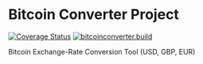 # Bitcoin Converter Project
[![Coverage Status](https://coveralls.io/repos/github/emmy-bradfield/TrainingRepo/badge.svg?branch=master)](https://coveralls.io/github/emmy-bradfield/TrainingRepo?branch=master)
[![bitcoinconverter.build](https://github.com/emmy-bradfield/TrainingRepo/actions/workflows/dotnet-core.yml/badge.svg?branch=v1.0.2)](https://github.com/emmy-bradfield/TrainingRepo/actions/workflows/dotnet-core.yml)

Bitcoin Exchange-Rate Conversion Tool (USD, GBP, EUR)